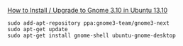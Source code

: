 [How to Install / Upgrade to Gnome 3.10 in Ubuntu 13.10](http://ubuntuguide.net/how-to-install-upgrade-to-gnome-3-10-in-ubuntu-13-10)  

`sudo add-apt-repository ppa:gnome3-team/gnome3-next`  
`sudo apt-get update`  
`sudo apt-get install gnome-shell ubuntu-gnome-desktop`  